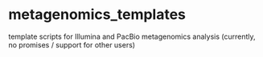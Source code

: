 # metagenomics_templates
template scripts for Illumina and PacBio metagenomics analysis (currently,  no promises / support for other users)

